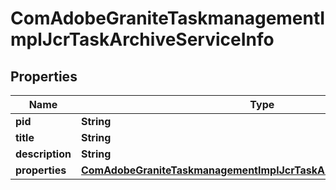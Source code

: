 
# ComAdobeGraniteTaskmanagementImplJcrTaskArchiveServiceInfo

## Properties
Name | Type | Description | Notes
------------ | ------------- | ------------- | -------------
**pid** | **String** |  |  [optional]
**title** | **String** |  |  [optional]
**description** | **String** |  |  [optional]
**properties** | [**ComAdobeGraniteTaskmanagementImplJcrTaskArchiveServiceProperties**](ComAdobeGraniteTaskmanagementImplJcrTaskArchiveServiceProperties.md) |  |  [optional]



